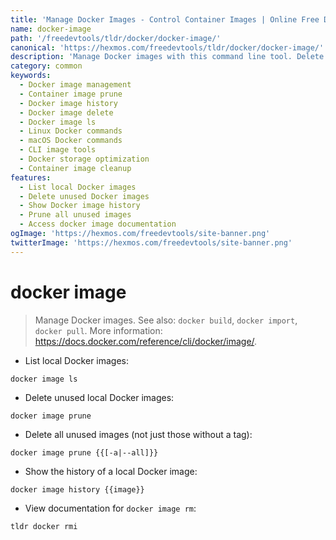 ```yaml
---
title: 'Manage Docker Images - Control Container Images | Online Free DevTools by Hexmos'
name: docker-image
path: '/freedevtools/tldr/docker/docker-image/'
canonical: 'https://hexmos.com/freedevtools/tldr/docker/docker-image/'
description: 'Manage Docker images with this command line tool. Delete unused images, view history, and optimize container storage. Free online tool, no registration required.'
category: common
keywords:
  - Docker image management
  - Container image prune
  - Docker image history
  - Docker image delete
  - Docker image ls
  - Linux Docker commands
  - macOS Docker commands
  - CLI image tools
  - Docker storage optimization
  - Container image cleanup
features:
  - List local Docker images
  - Delete unused Docker images
  - Show Docker image history
  - Prune all unused images
  - Access docker image documentation
ogImage: 'https://hexmos.com/freedevtools/site-banner.png'
twitterImage: 'https://hexmos.com/freedevtools/site-banner.png'
---
```


# docker image

> Manage Docker images.
> See also: `docker build`, `docker import`, `docker pull`.
> More information: <https://docs.docker.com/reference/cli/docker/image/>.

- List local Docker images:

`docker image ls`

- Delete unused local Docker images:

`docker image prune`

- Delete all unused images (not just those without a tag):

`docker image prune {{[-a|--all]}}`

- Show the history of a local Docker image:

`docker image history {{image}}`

- View documentation for `docker image rm`:

`tldr docker rmi`
